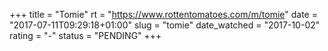 +++
title = "Tomie"
rt = "https://www.rottentomatoes.com/m/tomie"
date = "2017-07-11T09:29:18+01:00"
slug = "tomie"
date_watched = "2017-10-02"
rating = "-"
status = "PENDING"
+++